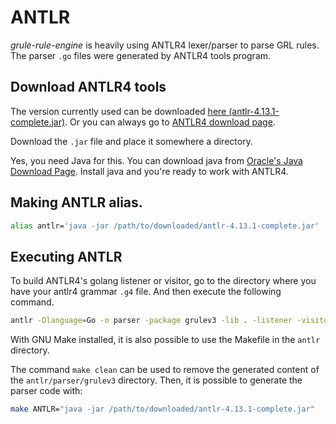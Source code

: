 # ANTLR

*grule-rule-engine* is heavily using ANTLR4 lexer/parser to parse GRL rules. The parser
`.go` files were generated by ANTLR4 tools program.

## Download ANTLR4 tools

The version currently used can be downloaded [here (antlr-4.13.1-complete.jar)](https://github.com/antlr/website-antlr4/blob/gh-pages/download/antlr-4.13.1-complete.jar).
Or you can always go to [ANTLR4 download page](https://www.antlr.org/download.html).

Download the `.jar` file and place it somewhere a directory.

Yes, you need Java for this. You can download java from [Oracle's Java Download Page](https://www.oracle.com/java/technologies/javase-downloads.html).
Install java and you're ready to work with ANTLR4.

## Making ANTLR alias.

```bash
alias antlr='java -jar /path/to/downloaded/antlr-4.13.1-complete.jar'
```

## Executing ANTLR

To build ANTLR4's golang listener or visitor, go to the directory where you
have your antlr4 grammar `.g4` file. And then execute the following command.

```bash
antlr -Dlanguage=Go -o parser -package grulev3 -lib . -listener -visitor grulev3.g4
```

With GNU Make installed, it is also possible to use the Makefile in the `antlr`
directory.

The command `make clean` can be used to remove the generated content of the
`antlr/parser/grulev3` directory.
Then, it is possible to generate the parser code with:
```bash
make ANTLR="java -jar /path/to/downloaded/antlr-4.13.1-complete.jar"
```

